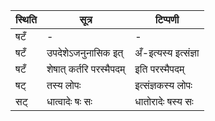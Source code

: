 | स्थिति | सूत्र | टिप्पणी |
| ----- | ------- | ------ |
| षटँ | - | - |
| षटँ | उपदेशेऽजनुनासिक इत् | अँ-इत्यस्य इत्संज्ञा |
| षटँ | शेषात् कर्तरि परस्मैपदम् | इति परस्मैपदम् |
| षट् | तस्य लोपः | इत्संज्ञकस्य लोपः |
| सट् | धात्वादेः षः सः | धातोरादेः षस्य सः |

